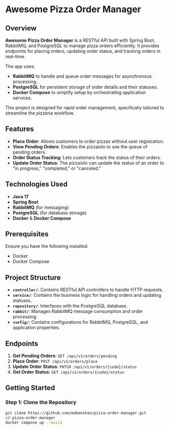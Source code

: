 # Awesome Pizza Order Manager

## Overview

**Awesome Pizza Order Manager** is a RESTful API built with Spring Boot, RabbitMQ, and PostgreSQL to manage pizza orders efficiently. It provides endpoints for placing orders, updating order status, and tracking orders in real-time.

The app uses:
- **RabbitMQ** to handle and queue order messages for asynchronous processing.
- **PostgreSQL** for persistent storage of order details and their statuses.
- **Docker Compose** to simplify setup by orchestrating application services.

This project is designed for rapid order management, specifically tailored to streamline the pizzeria workflow.

## Features

- **Place Order**: Allows customers to order pizzas without user registration.
- **View Pending Orders**: Enables the pizzaiolo to see the queue of pending orders.
- **Order Status Tracking**: Lets customers track the status of their orders.
- **Update Order Status**: The pizzaiolo can update the status of an order to "in progress," "completed," or "canceled."

## Technologies Used

- **Java 17**
- **Spring Boot**
- **RabbitMQ** (for messaging)
- **PostgreSQL** (for database storage)
- **Docker** & **Docker Compose**

## Prerequisites

Ensure you have the following installed:
- Docker
- Docker Compose

## Project Structure

- **`controller/`**: Contains RESTful API controllers to handle HTTP requests.
- **`service/`**: Contains the business logic for handling orders and updating statuses.
- **`repository/`**: Interfaces with the PostgreSQL database.
- **`rabbit/`**: Manages RabbitMQ message consumption and order processing.
- **`config/`**: Contains configurations for RabbitMQ, PostgreSQL, and application properties.

## Endpoints

1. **Get Pending Orders**: `GET /api/v1/orders/pending`
2. **Place Order**: `POST /api/v1/orders/place`
3. **Update Order Status**: `PATCH /api/v1/orders/{code}/status`
4. **Get Order Status**: `GET /api/v1/orders/{code}/status`

## Getting Started

### Step 1: Clone the Repository

```bash
git clone https://github.com/maheeshan/pizza-order-manager.git
cd pizza-order-manager
docker compose up --build
